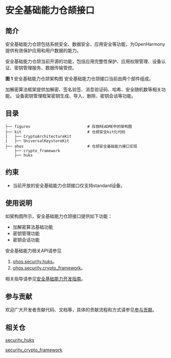 # 安全基础能力仓颉接口

## 简介

安全基础能力仓颉包括系统安全、数据安全、应用安全等功能，为OpenHarmony提供有效保护应用和用户数据的能力。

安全基础能力仓颉当前开源的功能，包括应用完整性保护、应用权限管理、设备认证、密钥管理服务、数据传输管控。

**图 1**  安全基础能力仓颉架构图
安全基础能力仓颉接口当前由两个部件组成。

加解密算法框架提供加解密、签名验签、消息验证码、哈希、安全随机数等相关功能。
设备密钥管理框架密钥生成、导入、删除、密钥会话等功能。


## 目录

```cangjie
├── figures                         # 存放README中的架构图
├── kit                             # 仓颉安全kit化代码
|   ├── CryptoArchitectureKit
|   ├── UniversalKeystoreKit
├── ohos                            # 仓颉安全基础能力接口实现
    ├── crypto_framework
    ├── huks
```

## 约束

- 当前开放的安全基础能力仓颉接口仅支持standard设备。

## 使用说明

如架构图所示，安全基础能力仓颉接口提供如下功能：
-  加解密算法基础功能
-  密钥管理功能
-  密钥会话功能

安全基础能力相关API请参见
1. [ohos.security.huks](https://gitcode.com/openharmony-sig/arkcompiler_cangjie_ark_interop/blob/master/doc/API_Reference/source_zh_cn/apis/UniversalKeystoreKit/cj-apis-security_huks.md)。
2. [ohos.security.crypto_framework](https://gitcode.com/openharmony-sig/arkcompiler_cangjie_ark_interop/blob/master/doc/API_Reference/source_zh_cn/apis/CryptoArchitectureKit/cj-apis-crypto.md)。

相关指导请参见[安全基础能力开发指南](https://gitcode.com/openharmony-sig/arkcompiler_cangjie_ark_interop/tree/master/doc/Dev_Guide/source_zh_cn/security)。

## 参与贡献

欢迎广大开发者贡献代码、文档等，具体的贡献流程和方式请参见[参与贡献](https://gitcode.com/openharmony/docs/blob/master/zh-cn/contribute/%E5%8F%82%E4%B8%8E%E8%B4%A1%E7%8C%AE.md)。


## 相关仓

[security_huks](https://gitee.com/openharmony/security_huks/blob/master/README_zh.md)

[security_crypto_framework](https://gitee.com/openharmony/security_crypto_framework/blob/master/README_zh.md)
